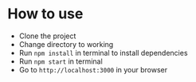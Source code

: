 # How to use

- Clone the project
- Change directory to working
- Run `npm install` in terminal to install dependencies
- Run `npm start` in terminal
- Go to `http://localhost:3000` in your browser